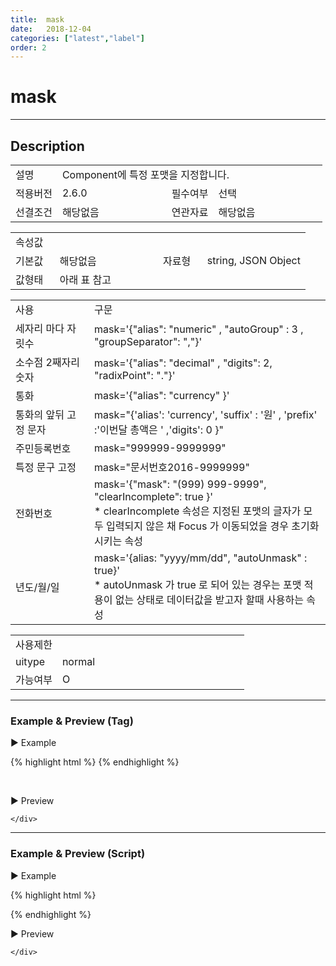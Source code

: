 ```yaml
---
title:  mask
date:   2018-12-04
categories: ["latest","label"]
order: 2
---
```


mask
===

---

## Description

<table style="width:100%">
    <colgroup>
        <col width="15%"/>
        <col width="35%"/>
        <col width="15%"/>
        <col width="35%"/>
    </colgroup>
    <tr>
        <td class="tdTitle">설명</td>
        <td colspan="3">Component에 특정 포맷을 지정합니다.</td>
    </tr>
    <tr>
        <td class="tdTitle">적용버전</td>
        <td>2.6.0</td>
        <td class="tdTitle">필수여부</td>
        <td>선택</td>
    </tr>
    <tr>
        <td class="tdTitle">선결조건</td>
        <td>해당없음</td>
        <td class="tdTitle">연관자료</td>
        <td>해당없음</td>
    </tr>
</table>
<table style="width:100%">
    <colgroup>
        <col width="15%"/>
        <col width="35%"/>
        <col width="15%"/>
        <col width="35%"/>
    </colgroup>
    <tr>
        <td class="tdTitle tdBg" colspan="4">속성값</td>
    </tr>
    <tr>
        <td class="tdTitle">기본값</td>
        <td>해당없음</td>
        <td class="tdTitle">자료형</td>
        <td>string, JSON Object</td>
    </tr>
    <tr>
        <td class="tdTitle">값형태</td>
        <td colspan="3">아래 표 참고</td>
    </tr>
</table>

<table style="width:100%">
    <colgroup>
        <col width="25%"/>
        <col width="75%"/>
    </colgroup>
    <tr>
        <td class="tdTitle tdBg" >사용</td>
        <td class="tdTitle tdBg" >구문</td>
    </tr>
    <tr>
        <td>세자리 마다 자릿수</td>
        <td>mask='{"alias": "numeric" , "autoGroup" : 3 , "groupSeparator": ","}'</td>
    </tr>
    <tr>
        <td>소수점 2째자리 숫자</td>
        <td>mask='{"alias": "decimal" , "digits": 2, "radixPoint": "."}'</td>
    </tr>
    <tr>
        <td>통화</td>
        <td>mask='{"alias": "currency" }'</td>
    </tr>
    <tr>
        <td>통화의 앞뒤 고정 문자</td>
        <td>mask="{'alias': 'currency', 'suffix' : '원' , 'prefix' :'이번달 총액은 ' ,'digits': 0 }"</td>
    </tr>
    <tr>
        <td>주민등록번호</td>
        <td>mask="999999-9999999"</td>
    </tr>
    <tr>
        <td>특정 문구 고정</td>
        <td>mask="문서번호2016-9999999"</td>
    </tr>
    <tr>
        <td>전화번호</td>
        <td>mask='{"mask": "(999) 999-9999", "clearIncomplete": true }'<br>
            * clearIncomplete 속성은 지정된 포맷의 글자가 모두 입력되지 않은 채
              Focus 가 이동되었을 경우 초기화 시키는 속성
        </td>
    </tr>
    <tr>
        <td>년도/월/일</td>
        <td>mask='{alias: "yyyy/mm/dd", "autoUnmask" : true}'<br>
            * autoUnmask 가 true 로 되어 있는 경우는 포맷 적용이 없는 상태로 
              데이터값을 받고자 할때 사용하는 속성
        </td>
    </tr>
</table>

<table style="width:100%">
    <colgroup>
        <col width="20%"/>
        <col width="20%"/>
        <col width="20%"/>
        <col width="20%"/>
        <col width="20%"/>
    </colgroup>
    <tr>
        <td class="tdTitle tdBg" colspan="5">사용제한</td>
    </tr>
    <tr>
        <td>uitype</td>
        <td class="tdCenter">normal</td>
        <td></td>
        <td></td>
        <td></td>
    </tr>
    <tr>
        <td>가능여부</td>
        <td class="tdBlue tdCenter">O</td>
        <td></td>
        <td></td>
        <td></td>
    </tr>
</table>

---
### Example & Preview (Tag)

<sbux-tabs id="exTab1" name="exTab1" uitype="normal" title-target-id-array="exTab1_1" title-text-array="normal">
</sbux-tabs>
<div class="tab-content">
    <div id="exTab1_1">

▶ Example

{% highlight html %}
<sbux-label id="sbIdx" name="sbTagNm" uitype="normal" text="1234567" mask='{"alias": "currency" }'></sbux-label>
{% endhighlight %}

<br>

▶ Preview

<sbux-label id="sbIdx" name="sbTagNm" uitype="normal" text="1234567" mask='{"alias": "currency" }'></sbux-label>

    </div>
</div>

---
### Example & Preview (Script)

<sbux-tabs id="exTab2" name="exTab2" uitype="normal" title-target-id-array="exTab2_1" title-text-array="normal">
</sbux-tabs>
<div class="tab-content">
    <div id="exTab2_1">

▶ Example

{% highlight html %}
<div id="sbArea"></div>
<script>
    $(document).ready(function(){
        $('#sbArea').sbLabel({
            name : 'sbScriptNm',
            uitype : 'normal',
            text : '1234567',
			mask : '{"alias": "currency"}'
        });
    }); 
</script>
{% endhighlight %}

<br>

▶ Preview 

<div id="sbArea"></div>
<script>
    $(document).ready(function(){
        $('#sbArea').sbLabel({
            name : 'sbScriptNm',
            uitype : 'normal',
            text : '1234567',
			mask : '{"alias": "currency"}'
        });
    }); 
</script>

    </div>
</div>